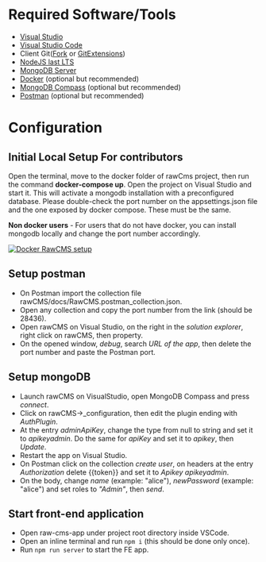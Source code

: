 # Required Software/Tools

- [Visual Studio](https://visualstudio.microsoft.com/it/thank-you-downloading-visual-studio/?sku=Community&rel=16)
- [Visual Studio Code](https://code.visualstudio.com/)
- Client Git([Fork](https://git-fork.com/) or [GitExtensions](http://gitextensions.github.io/))
- [NodeJS last LTS](https://nodejs.org/it/download/)
- [MongoDB Server](https://www.mongodb.com/)
- [Docker](https://docs.docker.com/get-docker/) (optional but recommended)
- [MongoDB Compass](https://www.mongodb.com/) (optional but recommended)
- [Postman](https://www.getpostman.com/downloads/) (optional but recommended)

# Configuration

## Initial Local Setup For contributors

Open the terminal, move to the docker folder of rawCms project, then run the command **docker-compose up**.
Open the project on Visual Studio and start it. This will activate a mongodb installation with a preconfigured database. 
Please double-check the port number on the appsettings.json file and the one exposed by docker compose. These must be the same.

**Non docker users** -  For users that do not have docker, you can install mongodb locally and change the port number accordingly.

[![Docker RawCMS setup](http://img.youtube.com/vi/vFgC9N6bb3Q/0.jpg)](http://www.youtube.com/watch?v=vFgC9N6bb3Q)

## Setup postman

 - On Postman import the collection file rawCMS/docs/RawCMS.postman_collection.json.
 - Open any collection and copy the port number from the link (should be 28436).
 - Open rawCMS on Visual Studio, on the right in the _solution explorer_, right click on rawCMS, then property.
 - On the opened window, _debug_, search _URL of the app_, then delete the port number and paste the Postman port.

## Setup mongoDB

- Launch rawCMS on VisualStudio, open MongoDB Compass and press _connect_.
- Click on rawCMS->\_configuration, then edit the plugin ending with _AuthPlugin_.
- At the entry _adminApiKey_, change the type from null to string and set it to _apikeyadmin_.
Do the same for _apiKey_ and set it to _apikey_, then _Update_.
- Restart the app on Visual Studio.
- On Postman click on the collection _create user_, on headers at the entry _Authorization_ delete {{token}} and set it to _Apikey apikeyadmin_.
- On the body, change _name_ (example: "alice"), _newPassword_ (example: "alice") and set roles to _"Admin"_, then _send_.

## Start front-end application

- Open raw-cms-app under project root directory inside VSCode.
- Open an inline terminal and run `npm i` (this should be done only once). 
- Run `npm run server` to start the FE app.
